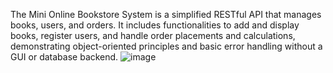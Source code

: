 The Mini Online Bookstore System is a simplified RESTful API that manages books, users, and orders. It includes functionalities to add and display books, register users, and handle order placements and calculations, demonstrating object-oriented principles and basic error handling without a GUI or database backend.
![image](https://github.com/i-nikhil/OnlineBookstoreSystem.API/assets/66352372/bf643cad-518f-4047-8f06-9ad490fd14aa)
